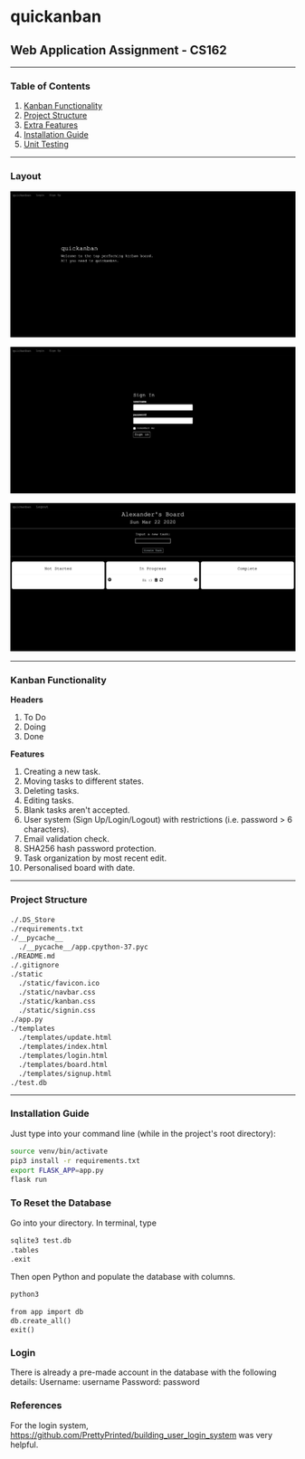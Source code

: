 # quickanban
## Web Application Assignment - CS162

***

### Table of Contents
1. [Kanban Functionality](#Kanban-Functionality)
2. [Project Structure](#Project-Structure)
3. [Extra Features](#Extra-Features)
4. [Installation Guide](#Installation-Guide)
5. [Unit Testing](#Unit-Testing)

***

### Layout

![](sample1.png)

![](sample2.png)

![](sample3.png)

***

### Kanban Functionality

**Headers**
1. To Do
2. Doing
3. Done

**Features**
1. Creating a new task.
2. Moving tasks to different states.
3. Deleting tasks.
4. Editing tasks.
5. Blank tasks aren't accepted.
6. User system (Sign Up/Login/Logout) with restrictions (i.e. password > 6 characters).
7. Email validation check.
8. SHA256 hash password protection.
9. Task organization by most recent edit.
10. Personalised board with date.


***

### Project Structure

```
./.DS_Store
./requirements.txt
./__pycache__
  ./__pycache__/app.cpython-37.pyc
./README.md
./.gitignore
./static
  ./static/favicon.ico
  ./static/navbar.css
  ./static/kanban.css
  ./static/signin.css
./app.py
./templates
  ./templates/update.html
  ./templates/index.html
  ./templates/login.html
  ./templates/board.html
  ./templates/signup.html
./test.db
```

***

### Installation Guide

Just type into your command line (while in the project's root directory):

```bash
source venv/bin/activate
pip3 install -r requirements.txt
export FLASK_APP=app.py
flask run
```

### To Reset the Database

Go into your directory. In terminal, type

```bash
sqlite3 test.db
.tables
.exit
```

Then open Python and populate the database with columns.

```bash
python3
```
```python3
from app import db
db.create_all()
exit()
```

### Login

There is already a pre-made account in the database with the following details:
Username: username
Password: password

### References

For the login system, https://github.com/PrettyPrinted/building_user_login_system was very helpful.


